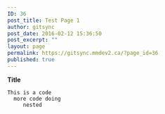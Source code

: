 ```yaml
---
ID: 36
post_title: Test Page 1
author: gitsync
post_date: 2016-02-12 15:36:50
post_excerpt: ""
layout: page
permalink: https://gitsync.mmdev2.ca/?page_id=36
published: true
---
```

**Title**

    This is a code
      more code doing
         nested